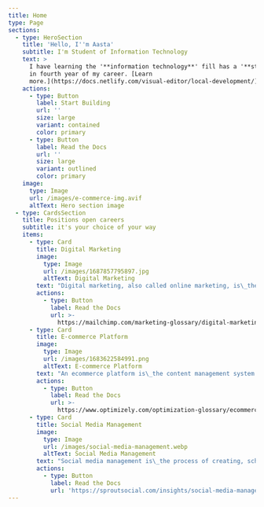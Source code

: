 ```yaml
---
title: Home
type: Page
sections:
  - type: HeroSection
    title: 'Hello, I''m Aasta'
    subtitle: I'm Student of Information Technology
    text: >
      I have learning the '**information technology**' fill has a '**student**'
      in fourth year of my career. [Learn
      more.](https://docs.netlify.com/visual-editor/local-development/)
    actions:
      - type: Button
        label: Start Building
        url: ''
        size: large
        variant: contained
        color: primary
      - type: Button
        label: Read the Docs
        url: ''
        size: large
        variant: outlined
        color: primary
    image:
      type: Image
      url: /images/e-commerce-img.avif
      altText: Hero section image
  - type: CardsSection
    title: Positions open careers
    subtitle: it's your choice of your way
    items:
      - type: Card
        title: Digital Marketing
        image:
          type: Image
          url: /images/1687857795897.jpg
          altText: Digital Marketing
        text: "Digital marketing, also called online marketing, is\_the promotion of brands to connect with potential customers using the internet and other forms of digital communication. This includes not only email, social media, and web-based advertising, but also text and multimedia messages as a marketing channel.\n\n"
        actions:
          - type: Button
            label: Read the Docs
            url: >-
              https://mailchimp.com/marketing-glossary/digital-marketing/#:~:text=Digital%20marketing%2C%20also%20called%20online,messages%20as%20a%20marketing%20channel.
      - type: Card
        title: E-commerce Platform
        image:
          type: Image
          url: /images/1683622584991.png
          altText: E-commerce Platform
        text: "An ecommerce platform is\_the content management system (CMS) and commerce engine websites use to manage catalogued products, register purchases and manage a users relationship with an online retailer. It doesn't matter if your business is large or small, B2B or B2C, selling tangible goods or providing remote services.\n"
        actions:
          - type: Button
            label: Read the Docs
            url: >-
              https://www.optimizely.com/optimization-glossary/ecommerce-platform/#:~:text=An%20ecommerce%20platform%20is%20the,goods%20or%20providing%20remote%20services.
      - type: Card
        title: Social Media Management
        image:
          type: Image
          url: /images/social-media-management.webp
          altText: Social Media Management
        text: "Social media management is\_the process of creating, scheduling, analyzing and engaging with content posted on social media platforms. A brand's online presence is managed and optimized through various social media channels to achieve specific marketing and communications objectives.\n\n"
        actions:
          - type: Button
            label: Read the Docs
            url: 'https://sproutsocial.com/insights/social-media-management/'
---
```

